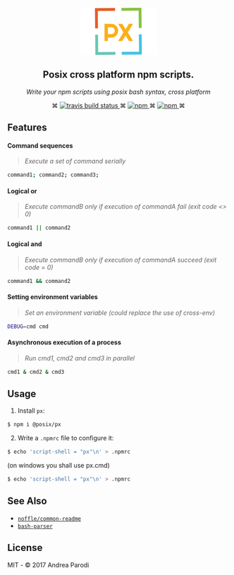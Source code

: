 <p align="center">
  <img alt="px banner" src="https://raw.githubusercontent.com/parro-it/px/master/images/logo.png">
</p>

<h2 align="center">Posix cross platform npm scripts.</h2>

<p align="center">
  <em>
  Write your npm scripts using posix bash syntax, cross platform
  </em>
</p>

<p align="center">
  ⌘
  <a href="http://travis-ci.org/parro-it/px">
    <img alt="travis build status" src="https://img.shields.io/travis/parro-it/px/master.svg?style=plastic">
  </a>
  ⌘
  <a href="https://npmjs.org/package/@posix/px">
    <img alt="npm" src="https://img.shields.io/npm/v/@posix/px.svg?style=plastic">
  </a>
  ⌘
  <a href="https://ci.appveyor.com/project/parro-it/px">
    <img alt="npm" src="https://img.shields.io/appveyor/ci/parro-it/px.svg?style=plastic">
  </a>
  ⌘
</p>

## Features

#### Command sequences

> _Execute a set of command serially_

```bash
command1; command2; command3;
```

#### Logical or

> _Execute commandB only if execution of commandA fail (exit code <> 0)_

```bash
command1 || command2
```

#### Logical and

> _Execute commandB only if execution of commandA succeed (exit code = 0)_

```bash
command1 && command2
```

#### Setting environment variables

> _Set an environment variable (could replace the use of cross-env)_

```bash
DEBUG=cmd cmd
```

#### Asynchronous execution of a process

> _Run cmd1, cmd2 and cmd3 in parallel_

```bash
cmd1 & cmd2 & cmd3
```

## Usage

1. Install `px`:

```bash
$ npm i @posix/px
```

2. Write a `.npmrc` file to configure it:

```bash
$ echo 'script-shell = "px"\n' > .npmrc
```

(on windows you shall use px.cmd)

```bash
$ echo 'script-shell = "px"\n' > .npmrc
```

## See Also

* [`noffle/common-readme`](https://github.com/noffle/common-readme)
* [`bash-parser`](https://github.com/vorpaljs/bash-parser)

## License

MIT - © 2017 Andrea Parodi
